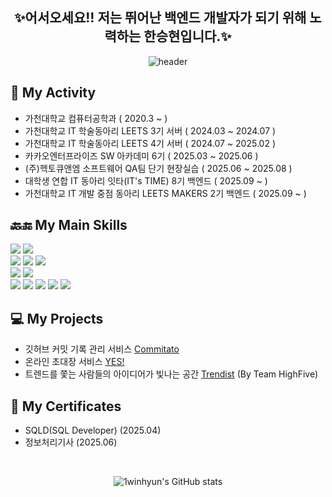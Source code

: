 <div align="center">
  <h2>✨어서오세요!! 저는 뛰어난 백엔드 개발자가 되기 위해 노력하는 한승현입니다.✨</h2>
</div>

<p align="center">
  <img src="https://capsule-render.vercel.app/api?type=rounded&height=165&color=0:2bc0e4,100:eaecc6&text=seunghyun's%20github&fontColor=FFFFFF" alt="header" />
</p>

## 🏫 My Activity
- 가천대학교 컴퓨터공학과 ( 2020.3 ~ )
- 가천대학교 IT 학술동아리 LEETS 3기 서버 ( 2024.03 ~ 2024.07 )
- 가천대학교 IT 학술동아리 LEETS 4기 서버 ( 2024.07 ~ 2025.02 )
- 카카오엔터프라이즈 SW 아카데미 6기 ( 2025.03 ~ 2025.06 )
- (주)헥토큐앤엠 소프트웨어 QA팀 단기 현장실습 ( 2025.06 ~ 2025.08 )
- 대학생 연합 IT 동아리 잇타(IT's TIME) 8기 백엔드 ( 2025.09 ~ )
- 가천대학교 IT 개발 중점 동아리 LEETS MAKERS 2기 백엔드 ( 2025.09 ~ ) 

<h2>🔙🔚 My Main Skills</h2>
<div>
  <img src="https://img.shields.io/badge/java-%23ED8B00.svg?style=for-the-badge&logo=openjdk&logoColor=white"/>
  <img src="https://img.shields.io/badge/Kotlin-7F52FF?style=for-the-badge&logo=Kotlin&logoColor=white"/><br>
  <img src="https://img.shields.io/badge/Spring-6DB33F?style=for-the-badge&logo=Spring&logoColor=white"/>
  <img src="https://img.shields.io/badge/spring_boot-%236DB33F.svg?style=for-the-badge&logo=spring-boot&logoColor=white"/>
  <img src="https://img.shields.io/badge/springsecurity-6DB33F?style=for-the-badge&logo=springsecurity&logoColor=white"/><br>
  <img src="https://img.shields.io/badge/mysql-4479A1?style=for-the-badge&logo=mysql&logoColor=white"/>
  <img src="https://img.shields.io/badge/elasticsearch-green?style=for-the-badge&logo=elasticsearch"/>
  <br>
  <img src="https://img.shields.io/badge/Docker-2496ED?style=for-the-badge&logo=docker&logoColor=white"/>
  <img src="https://img.shields.io/badge/AWS-232F3E?style=for-the-badge&logo=amazonwebservices&logoColor=white">
  <img src="https://img.shields.io/badge/Kubernetes-blue?style=for-the-badge&logo=Kubernetes&logoColor=white"/>
  <img src="https://img.shields.io/badge/Oracle Cloud-F80000?style=for-the-badge&logo=oculus&logoColor=white"/>
  <img src="https://img.shields.io/badge/KakaoCloud-yellow?style=for-the-badge&logo=kakao&logoColor=black"/>
</div>

## 💻 My Projects
- 깃허브 커밋 기록 관리 서비스 [Commitato](https://github.com/Leets-Official/commitato-BE)
- 온라인 초대장 서비스 [YES!](https://github.com/Leets-Official/Yes-BE)
- 트렌드를 쫓는 사람들의 아이디어가 빛나는 공간 [Trendist](https://github.com/orgs/HIGHFIVE-SW) (By Team HighFive)

## 📝 My Certificates
- SQLD(SQL Developer) (2025.04)
- 정보처리기사 (2025.06)

<br>

<p align="center">
  <img src="https://github-readme-stats.vercel.app/api?username=1winhyun&show_icons=true&theme=radical" alt="1winhyun's GitHub stats" />
</p>

<!--
**1winhyun/1winhyun** is a ✨ _special_ ✨ repository because its `README.md` (this file) appears on your GitHub profile.

Here are some ideas to get you started:

- 🔭 I’m currently working on ...
- 🌱 I’m currently learning ...
- 👯 I’m looking to collaborate on ...
- 🤔 I’m looking for help with ...
- 💬 Ask me about ...
- 📫 How to reach me: ...
- 😄 Pronouns: ...
- ⚡ Fun fact: ...
-->
